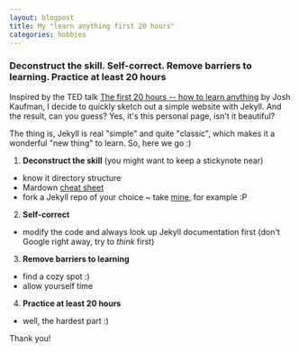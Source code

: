 ```yaml
---
layout: blogpost
title: My "learn anything first 20 hours"
categories: hobbies
---
```

### Deconstruct the skill. Self-correct. Remove barriers to learning. Practice at least 20 hours

Inspired by the TED talk [The first 20 hours -- how to learn anything](https://www.youtube.com/watch?v=5MgBikgcWnY) by Josh Kaufman, I decide to quickly sketch out a simple website with Jekyll. And the result, can you guess? Yes, it's this personal page, isn't it beautiful?

The thing is, Jekyll is real "simple" and quite "classic", which makes it a wonderful "new thing" to learn. So, here we go :)

1. **Deconstruct the skill** (you might want to keep a stickynote near)
  * know it directory structure 
  * Mardown [cheat sheet](https://github.com/adam-p/markdown-here/wiki/Markdown-Cheatsheet)
  * fork a Jekyll repo of your choice ~ take [mine](https://github.com/dungtn/dungtn.github.io), for example :P
2. **Self-correct**
  * modify the code and always look up Jekyll documentation first (don't Google right away, try to _think_ first)
3. **Remove barriers to learning**
  * find a cozy spot :)
  * allow yourself time
4. **Practice at least 20 hours**
  * well, the hardest part :)

Thank you!